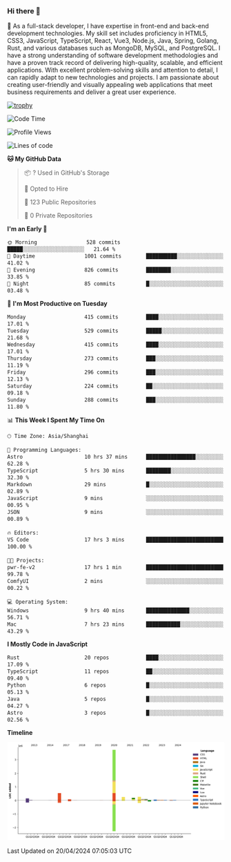 ### Hi there 👋

🌱 As a full-stack developer, I have expertise in front-end and back-end development technologies. My skill set includes proficiency in HTML5, CSS3, JavaScript, TypeScript, React, Vue3, Node.js, Java, Spring, Golang, Rust, and various databases such as MongoDB, MySQL, and PostgreSQL. I have a strong understanding of software development methodologies and have a proven track record of delivering high-quality, scalable, and efficient applications. With excellent problem-solving skills and attention to detail, I can rapidly adapt to new technologies and projects. I am passionate about creating user-friendly and visually appealing web applications that meet business requirements and deliver a great user experience.

[![trophy](https://github-profile-trophy.vercel.app/?username=elton&rank=SECRET,SSS,SS,S,AAA,AA,A&no-bg=true&no-frame=true&margin-w=10)](https://github.com/ryo-ma/github-profile-trophy)

<!--START_SECTION:waka-->
![Code Time](http://img.shields.io/badge/Code%20Time-1%2C354%20hrs%2042%20mins-blue)

![Profile Views](http://img.shields.io/badge/Profile%20Views-27-blue)

![Lines of code](https://img.shields.io/badge/From%20Hello%20World%20I%27ve%20Written-5.6%20million%20lines%20of%20code-blue)

**🐱 My GitHub Data** 

> 📦 ? Used in GitHub's Storage 
 > 
> 💼 Opted to Hire
 > 
> 📜 123 Public Repositories 
 > 
> 🔑 0 Private Repositories 
 > 
**I'm an Early 🐤** 

```text
🌞 Morning                528 commits         █████░░░░░░░░░░░░░░░░░░░░   21.64 % 
🌆 Daytime                1001 commits        ██████████░░░░░░░░░░░░░░░   41.02 % 
🌃 Evening                826 commits         ████████░░░░░░░░░░░░░░░░░   33.85 % 
🌙 Night                  85 commits          █░░░░░░░░░░░░░░░░░░░░░░░░   03.48 % 
```
📅 **I'm Most Productive on Tuesday** 

```text
Monday                   415 commits         ████░░░░░░░░░░░░░░░░░░░░░   17.01 % 
Tuesday                  529 commits         █████░░░░░░░░░░░░░░░░░░░░   21.68 % 
Wednesday                415 commits         ████░░░░░░░░░░░░░░░░░░░░░   17.01 % 
Thursday                 273 commits         ███░░░░░░░░░░░░░░░░░░░░░░   11.19 % 
Friday                   296 commits         ███░░░░░░░░░░░░░░░░░░░░░░   12.13 % 
Saturday                 224 commits         ██░░░░░░░░░░░░░░░░░░░░░░░   09.18 % 
Sunday                   288 commits         ███░░░░░░░░░░░░░░░░░░░░░░   11.80 % 
```


📊 **This Week I Spent My Time On** 

```text
🕑︎ Time Zone: Asia/Shanghai

💬 Programming Languages: 
Astro                    10 hrs 37 mins      ████████████████░░░░░░░░░   62.28 % 
TypeScript               5 hrs 30 mins       ████████░░░░░░░░░░░░░░░░░   32.30 % 
Markdown                 29 mins             █░░░░░░░░░░░░░░░░░░░░░░░░   02.89 % 
JavaScript               9 mins              ░░░░░░░░░░░░░░░░░░░░░░░░░   00.95 % 
JSON                     9 mins              ░░░░░░░░░░░░░░░░░░░░░░░░░   00.89 % 

🔥 Editors: 
VS Code                  17 hrs 3 mins       █████████████████████████   100.00 % 

🐱‍💻 Projects: 
pwr-fe-v2                17 hrs 1 min        █████████████████████████   99.78 % 
ComfyUI                  2 mins              ░░░░░░░░░░░░░░░░░░░░░░░░░   00.22 % 

💻 Operating System: 
Windows                  9 hrs 40 mins       ██████████████░░░░░░░░░░░   56.71 % 
Mac                      7 hrs 23 mins       ███████████░░░░░░░░░░░░░░   43.29 % 
```

**I Mostly Code in JavaScript** 

```text
Rust                     20 repos            ████░░░░░░░░░░░░░░░░░░░░░   17.09 % 
TypeScript               11 repos            ██░░░░░░░░░░░░░░░░░░░░░░░   09.40 % 
Python                   6 repos             █░░░░░░░░░░░░░░░░░░░░░░░░   05.13 % 
Java                     5 repos             █░░░░░░░░░░░░░░░░░░░░░░░░   04.27 % 
Astro                    3 repos             █░░░░░░░░░░░░░░░░░░░░░░░░   02.56 % 
```



**Timeline**

![Lines of Code chart](https://raw.githubusercontent.com/elton/elton/main/assets/bar_graph.png)


 Last Updated on 20/04/2024 07:05:03 UTC
<!--END_SECTION:waka-->

<!--
**elton/elton** is a ✨ _special_ ✨ repository because its `README.md` (this file) appears on your GitHub profile.

Here are some ideas to get you started:

- 🔭 I’m currently working on ...
- 🌱 I’m currently learning ...
- 👯 I’m looking to collaborate on ...
- 🤔 I’m looking for help with ...
- 💬 Ask me about ...
- 📫 How to reach me: ...
- 😄 Pronouns: ...
- ⚡ Fun fact: ...
-->
